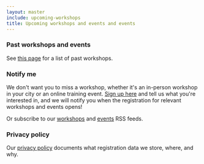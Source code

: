 ```yaml
---
layout: master
include: upcoming-workshops
title: Upcoming workshops and events and events
---
```


### Past workshops and events

See [this page](/workshops/past/) for a list of past workshops.


### Notify me

We don't want you to miss a workshop, whether it's an in-person
workshop in your city or an online training event.  [Sign up
here](https://indico.neic.no/event/135/surveys/36) and tell us what
you're interested in, and we will notify you when the registration 
for relevant workshops and events opens!


Or subscribe to our [workshops](/feed-workshops/) and
[events](/feed-events/) RSS feeds.


### Privacy policy

Our [privacy policy](/privacy-policy/)
documents what registration data we store, where, and why.
